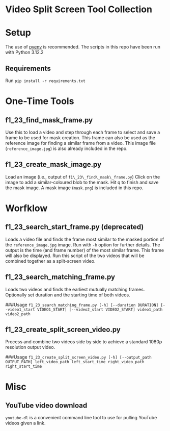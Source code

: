 # Video Split Screen Tool Collection

# Setup

The use of [pyenv](https://github.com/pyenv/pyenv) is recommended. The scripts in this repo have been run with Python 3.12.2

## Requirements
Run `pip install -r requirements.txt`

# One-Time Tools

## f1\_23\_find\_mask\_frame.py
Use  this to load a video and step through each frame to select and save a frame to be used for mask creation. This frame can also be used as the reference image for finding a similar frame from a video. This image file (`reference_image.jpg`) is also already included in the repo. 

## f1\_23\_create\_mask\_image.py
Load an image (i.e., output of `f1\_23\_find\_mask\_frame.py`)
Click on the image to add a similar-coloured blob to the mask. Hit q to finish and save the mask image. A mask image (`mask.png`) is included in this repo.

# Worfklow

## f1\_23\_search\_start\_frame.py (deprecated)
Loads a video file and finds the frame most similar to the masked portion of the `reference_image.jpg` image. Run with `-h` option for further details. The output is the time (and frame number) of the most similar frame. This frame will also be displayed. Run this script of the two videos that will be combined together as a split-screen video.

## f1\_23\_search\_matching\_frame.py
Loads two videos and finds the earliest mutually matching frames. Optionally set duration and the starting time of both videos.

###Usage
`f1_23_search_matching_frame.py [-h] [--duration DURATION] [--video1_start VIDEO1_START] [--video2_start VIDEO2_START] video1_path video2_path`

## f1\_23\_create\_split\_screen\_video.py
Process and combine two videos side by side to achieve a standard 1080p resolution output video.

###Usage
`f1_23_create_split_screen_video.py [-h] [--output_path OUTPUT_PATH] left_video_path left_start_time right_video_path right_start_time`

# Misc
## YouTube video download
`youtube-dl` is a convenient command line tool to use for pulling YouTube videos given a link. 